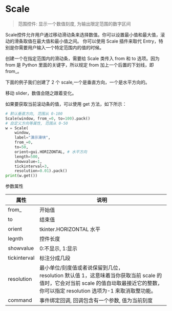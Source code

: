 # Scale

> 范围控件: 显示一个数值刻度, 为输出限定范围的数字区间

Scale控件允许用户通过移动滑动条来选择数值。你可以设置最小值和最大值，滚动的滑条取值在最大值和最小值之间。
你可以使用 Scale 插件来取代 Entry，特别是你需要用户输入一个特定范围内的值的时候。

创建一个在指定范围内的滑动条，需要给 Scale 类传入 from 和 to 选项。因为 from 是 Python 里面的关键字，所以规定 from 加上一个后置的下划线，即 from\_。

下面的例子我们创建了 2 个 scale,一个是垂直方向，一个是水平方向的。

移动 slider，数值会随之跟着变化。

如果要获取当前滚动条的值，可以使用 get 方法，如下所示：

```python
# 默认垂直方向, 范围从 0-100
Scale(window, from_=0, to=100).pack()
# 自定义方向等属性, 范围从 0-50
w = Scale(
	window,
    label="演示滑块",
    from_=0,
    to=50,
    orient=gui.HORIZONTAL, # 水平方向
    length=500,
    showvalue=1,
    tickinterval=3,
    resolution=0.01).pack()
print(w.get())
```

参数属性

| 属性         | 说明                                                         |
| ------------ | ------------------------------------------------------------ |
| from_         | 开始值                                                       |
| to           | 结束值                                                       |
| orient       | tkinter.HORIZONTAL 水平                                      |
| legnth       | 控件长度                                                     |
| showvalue    | 0:不显示, 1:显示                                             |
| tickinterval | 标注分成几段                                                 |
| resolution   | 最小单位/刻度值或者说保留到几位，<br />resolution 默认值 1，这意味着当你获取当前 scale 的值时，它会对当前 scale 的值自动取最接近它的整数，你可以指定 resolution 选项为-1 来取消取整功能。 |
| command      | 事件绑定回调, 回调包含有一个参数, 值为当前刻度               |

